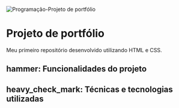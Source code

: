 ![Programação-Projeto de portfólio](https://user-images.githubusercontent.com/129513996/232313859-67dd41cd-e5b0-4783-afd2-ab2416dcd906.png)

# Projeto de portfólio
Meu primeiro repositório desenvolvido utilizando HTML e CSS.

## hammer: Funcionalidades do projeto

## heavy_check_mark: Técnicas e tecnologias utilizadas

